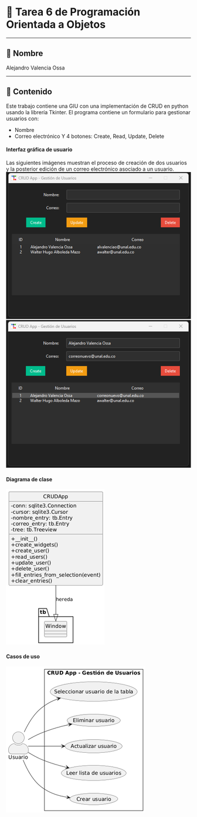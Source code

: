 # 📘 Tarea 6 de Programación Orientada a Objetos

---

## 🚀 Nombre
Alejandro Valencia Ossa

---

## 🧠 Contenido 
Este trabajo contiene una GIU con una implementación de CRUD en python usando la librería Tkinter. El programa contiene un formulario para gestionar usuarios con:
- Nombre 
- Correo electrónico
Y 4 botones: Create, Read, Update, Delete

#### Interfaz gráfica de usuario
Las siguientes imágenes muestran el proceso de creación de dos usuarios y la posterior edición de un correo electrónico asociado a un usuario.
![interfaz1](/GUI1.png)
![interfaz2](/GUI2.png)
#### Diagrama de clase
![diagrama](/GUI.png)
#### Casos de uso
![casos](/UseCases.png)

